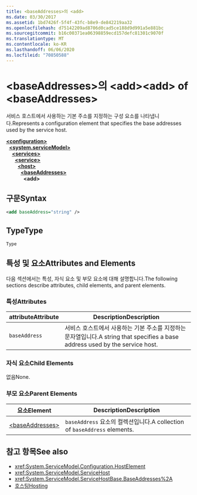 ```yaml
---
title: <baseAddresses>의 <add>
ms.date: 03/30/2017
ms.assetid: 1bd7426f-5f4f-43fc-b8e9-de842219aa32
ms.openlocfilehash: d75142209ad8706d0cad5ce188d9d991a5e881bc
ms.sourcegitcommit: b16c00371ea06398859ecd157defc81301c9070f
ms.translationtype: MT
ms.contentlocale: ko-KR
ms.lasthandoff: 06/06/2020
ms.locfileid: "70850588"
---
```

# <a name="add-of-baseaddresses"></a><span data-ttu-id="389ae-102">\<baseAddresses>의 \<add></span><span class="sxs-lookup"><span data-stu-id="389ae-102">\<add> of \<baseAddresses></span></span>
<span data-ttu-id="389ae-103">서비스 호스트에서 사용하는 기본 주소를 지정하는 구성 요소를 나타냅니다.</span><span class="sxs-lookup"><span data-stu-id="389ae-103">Represents a configuration element that specifies the base addresses used by the service host.</span></span>  
  
[**\<configuration>**](../configuration-element.md)\
&nbsp;&nbsp;[**\<system.serviceModel>**](system-servicemodel.md)\
&nbsp;&nbsp;&nbsp;&nbsp;[**\<services>**](services.md)\
&nbsp;&nbsp;&nbsp;&nbsp;&nbsp;&nbsp;[**\<service>**](service.md)\
&nbsp;&nbsp;&nbsp;&nbsp;&nbsp;&nbsp;&nbsp;&nbsp;[**\<host>**](host.md)\
&nbsp;&nbsp;&nbsp;&nbsp;&nbsp;&nbsp;&nbsp;&nbsp;&nbsp;&nbsp;[**\<baseAddresses>**](baseaddresses.md)\
&nbsp;&nbsp;&nbsp;&nbsp;&nbsp;&nbsp;&nbsp;&nbsp;&nbsp;&nbsp;&nbsp;&nbsp;**\<add>**  
  
## <a name="syntax"></a><span data-ttu-id="389ae-104">구문</span><span class="sxs-lookup"><span data-stu-id="389ae-104">Syntax</span></span>  
  
```xml  
<add baseAddress="string" />
```  
  
## <a name="type"></a><span data-ttu-id="389ae-105">Type</span><span class="sxs-lookup"><span data-stu-id="389ae-105">Type</span></span>  
 `Type`  
  
## <a name="attributes-and-elements"></a><span data-ttu-id="389ae-106">특성 및 요소</span><span class="sxs-lookup"><span data-stu-id="389ae-106">Attributes and Elements</span></span>  
 <span data-ttu-id="389ae-107">다음 섹션에서는 특성, 자식 요소 및 부모 요소에 대해 설명합니다.</span><span class="sxs-lookup"><span data-stu-id="389ae-107">The following sections describe attributes, child elements, and parent elements.</span></span>  
  
### <a name="attributes"></a><span data-ttu-id="389ae-108">특성</span><span class="sxs-lookup"><span data-stu-id="389ae-108">Attributes</span></span>  
  
|<span data-ttu-id="389ae-109">attribute</span><span class="sxs-lookup"><span data-stu-id="389ae-109">Attribute</span></span>|<span data-ttu-id="389ae-110">Description</span><span class="sxs-lookup"><span data-stu-id="389ae-110">Description</span></span>|  
|---------------|-----------------|  
|`baseAddress`|<span data-ttu-id="389ae-111">서비스 호스트에서 사용하는 기본 주소를 지정하는 문자열입니다.</span><span class="sxs-lookup"><span data-stu-id="389ae-111">A string that specifies a base address used by the service host.</span></span>|  
  
### <a name="child-elements"></a><span data-ttu-id="389ae-112">자식 요소</span><span class="sxs-lookup"><span data-stu-id="389ae-112">Child Elements</span></span>  
 <span data-ttu-id="389ae-113">없음</span><span class="sxs-lookup"><span data-stu-id="389ae-113">None.</span></span>  
  
### <a name="parent-elements"></a><span data-ttu-id="389ae-114">부모 요소</span><span class="sxs-lookup"><span data-stu-id="389ae-114">Parent Elements</span></span>  
  
|<span data-ttu-id="389ae-115">요소</span><span class="sxs-lookup"><span data-stu-id="389ae-115">Element</span></span>|<span data-ttu-id="389ae-116">Description</span><span class="sxs-lookup"><span data-stu-id="389ae-116">Description</span></span>|  
|-------------|-----------------|  
|[\<baseAddresses>](baseaddresses.md)|<span data-ttu-id="389ae-117">`baseAddress` 요소의 컬렉션입니다.</span><span class="sxs-lookup"><span data-stu-id="389ae-117">A collection of `baseAddress` elements.</span></span>|  
  
## <a name="see-also"></a><span data-ttu-id="389ae-118">참고 항목</span><span class="sxs-lookup"><span data-stu-id="389ae-118">See also</span></span>

- <xref:System.ServiceModel.Configuration.HostElement>
- <xref:System.ServiceModel.ServiceHost>
- <xref:System.ServiceModel.ServiceHostBase.BaseAddresses%2A>
- [<span data-ttu-id="389ae-119">호스팅</span><span class="sxs-lookup"><span data-stu-id="389ae-119">Hosting</span></span>](../../../wcf/feature-details/hosting.md)
